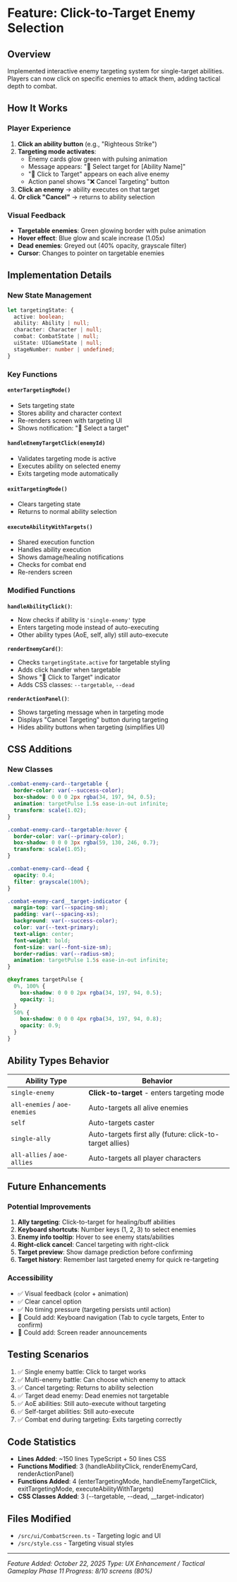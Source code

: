# Feature: Click-to-Target Enemy Selection

## Overview
Implemented interactive enemy targeting system for single-target abilities. Players can now click on specific enemies to attack them, adding tactical depth to combat.

## How It Works

### Player Experience
1. **Click an ability button** (e.g., "Righteous Strike")
2. **Targeting mode activates**:
   - Enemy cards glow green with pulsing animation
   - Message appears: "🎯 Select target for [Ability Name]"
   - "🎯 Click to Target" appears on each alive enemy
   - Action panel shows "❌ Cancel Targeting" button
3. **Click an enemy** → ability executes on that target
4. **Or click "Cancel"** → returns to ability selection

### Visual Feedback
- **Targetable enemies**: Green glowing border with pulse animation
- **Hover effect**: Blue glow and scale increase (1.05x)
- **Dead enemies**: Greyed out (40% opacity, grayscale filter)
- **Cursor**: Changes to pointer on targetable enemies

## Implementation Details

### New State Management
```typescript
let targetingState: {
  active: boolean;
  ability: Ability | null;
  character: Character | null;
  combat: CombatState | null;
  uiState: UIGameState | null;
  stageNumber: number | undefined;
}
```

### Key Functions

#### `enterTargetingMode()`
- Sets targeting state
- Stores ability and character context
- Re-renders screen with targeting UI
- Shows notification: "🎯 Select a target"

#### `handleEnemyTargetClick(enemyId)`
- Validates targeting mode is active
- Executes ability on selected enemy
- Exits targeting mode automatically

#### `exitTargetingMode()`
- Clears targeting state
- Returns to normal ability selection

#### `executeAbilityWithTargets()`
- Shared execution function
- Handles ability execution
- Shows damage/healing notifications
- Checks for combat end
- Re-renders screen

### Modified Functions

**`handleAbilityClick()`**:
- Now checks if ability is `'single-enemy'` type
- Enters targeting mode instead of auto-executing
- Other ability types (AoE, self, ally) still auto-execute

**`renderEnemyCard()`**:
- Checks `targetingState.active` for targetable styling
- Adds click handler when targetable
- Shows "🎯 Click to Target" indicator
- Adds CSS classes: `--targetable`, `--dead`

**`renderActionPanel()`**:
- Shows targeting message when in targeting mode
- Displays "Cancel Targeting" button during targeting
- Hides ability buttons when targeting (simplifies UI)

## CSS Additions

### New Classes
```css
.combat-enemy-card--targetable {
  border-color: var(--success-color);
  box-shadow: 0 0 0 2px rgba(34, 197, 94, 0.5);
  animation: targetPulse 1.5s ease-in-out infinite;
  transform: scale(1.02);
}

.combat-enemy-card--targetable:hover {
  border-color: var(--primary-color);
  box-shadow: 0 0 0 3px rgba(59, 130, 246, 0.7);
  transform: scale(1.05);
}

.combat-enemy-card--dead {
  opacity: 0.4;
  filter: grayscale(100%);
}

.combat-enemy-card__target-indicator {
  margin-top: var(--spacing-sm);
  padding: var(--spacing-xs);
  background: var(--success-color);
  color: var(--text-primary);
  text-align: center;
  font-weight: bold;
  font-size: var(--font-size-sm);
  border-radius: var(--radius-sm);
  animation: targetPulse 1.5s ease-in-out infinite;
}

@keyframes targetPulse {
  0%, 100% { 
    box-shadow: 0 0 0 2px rgba(34, 197, 94, 0.5);
    opacity: 1;
  }
  50% { 
    box-shadow: 0 0 0 4px rgba(34, 197, 94, 0.8);
    opacity: 0.9;
  }
}
```

## Ability Types Behavior

| Ability Type | Behavior |
|-------------|----------|
| `single-enemy` | **Click-to-target** - enters targeting mode |
| `all-enemies` / `aoe-enemies` | Auto-targets all alive enemies |
| `self` | Auto-targets caster |
| `single-ally` | Auto-targets first ally (future: click-to-target allies) |
| `all-allies` / `aoe-allies` | Auto-targets all player characters |

## Future Enhancements

### Potential Improvements
1. **Ally targeting**: Click-to-target for healing/buff abilities
2. **Keyboard shortcuts**: Number keys (1, 2, 3) to select enemies
3. **Enemy info tooltip**: Hover to see enemy stats/abilities
4. **Right-click cancel**: Cancel targeting with right-click
5. **Target preview**: Show damage prediction before confirming
6. **Target history**: Remember last targeted enemy for quick re-targeting

### Accessibility
- ✅ Visual feedback (color + animation)
- ✅ Clear cancel option
- ✅ No timing pressure (targeting persists until action)
- 🔄 Could add: Keyboard navigation (Tab to cycle targets, Enter to confirm)
- 🔄 Could add: Screen reader announcements

## Testing Scenarios

1. ✅ Single enemy battle: Click to target works
2. ✅ Multi-enemy battle: Can choose which enemy to attack
3. ✅ Cancel targeting: Returns to ability selection
4. ✅ Target dead enemy: Dead enemies not targetable
5. ✅ AoE abilities: Still auto-execute without targeting
6. ✅ Self-target abilities: Still auto-execute
7. ✅ Combat end during targeting: Exits targeting correctly

## Code Statistics
- **Lines Added**: ~150 lines TypeScript + 50 lines CSS
- **Functions Modified**: 3 (handleAbilityClick, renderEnemyCard, renderActionPanel)
- **Functions Added**: 4 (enterTargetingMode, handleEnemyTargetClick, exitTargetingMode, executeAbilityWithTargets)
- **CSS Classes Added**: 3 (--targetable, --dead, __target-indicator)

## Files Modified
- `/src/ui/CombatScreen.ts` - Targeting logic and UI
- `/src/style.css` - Targeting visual styles

---
*Feature Added: October 22, 2025*
*Type: UX Enhancement / Tactical Gameplay*
*Phase 11 Progress: 8/10 screens (80%)*
